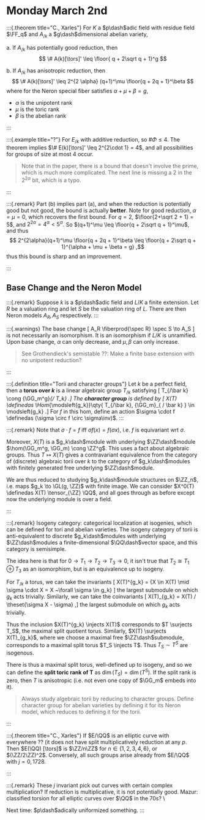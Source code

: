# Monday March 2nd


:::{.theorem title="C., Xarles"}
For $K$ a $p\dash$adic field with residue field $\FF_q$ and $A_{/k}$ a $g\dash$dimensional abelian variety,

a. If $A_{/k}$ has potentially good reduction, then
$$
\# A(k)[\tors]' \leq \floor{ q + 2\sqrt q + 1}^g
$$

b. If $A_{/k}$ has anisotropic reduction, then
$$
\# A(k)[\tors]' \leq 2^{2 \alpha} (q+1)^\mu \floor{q + 2q + 1}^\beta
$$
where for the Neron special fiber satisfies $\alpha + \mu + \beta = g$,

- $\alpha$ is the unipotent rank
- $\mu$ is the toric rank
- $\beta$ is the abelian rank

:::


:::{.example title="?"}
For $E_{/k}$ with additive reduction, so $\# \Phi \leq 4$.
The theorem implies $\# E(k)[\tors]' \leq 2^{2\cdot 1} = 4$, and all possibilities for groups of size at most 4 occur.

> Note that in the paper, there is a bound that doesn't involve the prime, which is much more complicated. 
> The next line is missing a 2 in the $2^{2\alpha}$ bit, which is a typo.

:::


:::{.remark}
Part (b) implies part (a), and when the reduction is potentially good but not good, the bound is actually **better**.
Note for good reduction, $\alpha = \mu = 0$, which recovers the first bound.
For $q=2$, $\floor{2+\sqrt 2 + 1} = 5$, and $2^{2\alpha} = 4^\alpha < 5^\alpha$.
So $(q+1)^\mu \leq \floor{q + 2\sqrt q + 1}^\mu$, and thus
$$
2^{2\alpha}(q+1)^\mu \floor{q + 2q + 1}^\beta 
\leq \floor{q + 2\sqrt q + 1}^{\alpha + \mu + \beta = g}
,$$
thus this bound is sharp and an improvement.

:::

## Base Change and the Neron Model


:::{.remark}
Suppose $k$ is a $p\dash$adic field and $L/K$ a finite extension.
Let $R$ be a valuation ring and let $S$ be the valuation ring of $L$.
There are then Neron models $A_R, A_S$ respectively.
:::


:::{.warnings}
The base change \[
A_R \fiberprod{\spec R} \spec S \to A_S
\]
is not necessarily an isomorphism.
It is an isomorphism if $L/K$ is unramified.
Upon base change, $\alpha$ can only decrease, and $\mu, \beta$ can only increase.

> See Grothendieck's semistable ??: Make a finite base extension with no unipotent reduction?

:::



:::{.definition title="Torii and character groups"}
Let $k$ be a perfect field, then a **torus over $k$** is a linear algebraic group $T_{/k}$ satisfying 
\[
T_{/\bar k} \cong {\GG_m^g}_{/ T_k}
.\]
The **character group** is defined by 
\[
X(T) \definedas \Hom_{\modsleft{g_k}}\qty{ T_{/\bar k}, {\GG_m}_{ / \bar k} } \in \modsleft{g_k}
.\]
For $f$ in this hom, define an action $\sigma \cdot f \definedas (\sigma \circ f \circ \sigma\inv)$.
:::


:::{.remark}
Note that $\sigma \cdot f = f$ iff $\sigma f(x) = f(\sigma x)$, i.e. $f$ is equivariant wrt $\sigma$.

Moreover, $X(T)$ is a $g_k\dash$module with underlying $\ZZ\dash$module $\hom(\GG_m^g, \GG_m) \cong \ZZ^g$.
This uses a fact about algebraic groups.
Thus $T\mapsto X(T)$ gives a contravariant equivalence from the category of (discrete) algebraic torii over $k$ to the category of $g_k\dash$modules with finitely generated free underlying $\ZZ\dash$module.

We are thus reduced to studying $g_k\dash$module structures on $\ZZ_n$, i.e. maps $g_k \to \GL(g, \ZZ)$ with finite image.
We can consider $X^0(T) \definedas X(T) \tensor_{\ZZ} \QQ$, and all goes through as before except now the underlying module is over a field.


:::


:::{.remark}
Isogeny category: categorical localization at isogenies, which can be defined for tori and abelian varieties.
The isogeny category of torii is anti-equivalent to discrete $g_k\dash$modules with underlying $\ZZ\dash$modules a finite-dimensional $\QQ\dash$vector space, and this category is semisimple.

The idea here is that for $0 \to T_1 \to T_2 \to T_3 \to 0$, it isn't true that $T_2 \cong T_1 \oplus T_3$ as an isomorphism, but is an equivalence up to isogeny.

For $T_{/k}$ a torus, we can take the invariants 
\[
X(T)^{g_k} = \{X \in X(T) \mid \sigma \cdot X = X ~\forall \sigma \in g_k\}
\]
the largest submodule on which $g_k$ acts trivially.
Similarly, we can take the coinvariants 
\[
X(T)_{g_k} = X(T) / \theset{\sigma X - \sigma}
,\]
the largest submodule on which $g_k$ acts trivially.

Thus the inclusion $X(T)^{g_k} \injects X(T)$ corresponds to $T \surjects T_S$, the maximal split quotient torus.
Similarly, $X(T) \surjects X(T)_{g_k}$, where we choose a maximal free $\ZZ\dash$submodule, corresponds to a maximal split torus $T_S \injects T$.
Thus $T_S \sim T^S$ are isogenous.

There is thus a maximal split torus, well-defined up to isogeny, and so we can define the **split toric rank of T** as $\dim(T_S) = \dim(T^S)$.
If the split rank is zero, then $T$ is anisotropic (i.e. not even one copy of $\GG_m$ embeds into it).

> Always study algebraic torii by reducing to character groups.
> Define character group for abelian varieties by defining it for its Neron model, which reduces to defining it for the torii.

:::



:::{.theorem title="C., Xarles"}
If $E/\QQ$ is an elliptic curve with everywhere ?? (it does not have split multiplicatively reduction at any $p$.
Then $E(\QQ) [\tors]$ is $\ZZ/n\ZZ$ for $n\in \{1,2,3,4,6\}$, or $(\ZZ/2\ZZ)^2$.
Conversely, all such groups arise already from $E/\QQ$ with $j=0, 1728$.

:::

:::{.remark}
These $j$ invariant pick out curves with certain complex multiplication?
If reduction is multiplicative, it is not potentially good.
Mazur: classified torsion for all elliptic curves over $\QQ$ in the 70s?
\

Next time: $p\dash$adically uniformized something.
:::

